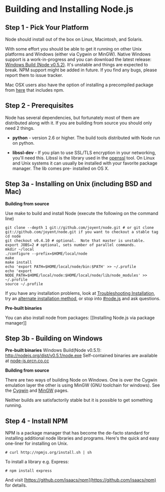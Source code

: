 # Building and Installing Node.js

## Step 1 - Pick Your Platform

Node should install out of the box on Linux, Macintosh, and Solaris.

With some effort you should be able to get it running on other Unix
platforms and Windows (either via Cygwin or MinGW). Native Windows support is a work-in-progress and you can download the latest release: [Windows Build (Node v0.5.2)](http://nodejs.org/dist/v0.5.2/node.exe). It's unstable and things are expected to break. NPM support might be added in future. If you find any bugs, please report them to issue tracker.

Mac OSX users also have the option of installing a precompiled package from [here](https://sites.google.com/site/nodejsmacosx/) that includes npm.

## Step 2 - Prerequisites

Node has several dependencies, but fortunately most of them are
distributed along with it.  If you are building from source you should
only need 2 things.

* **python** - version 2.6 or higher. The build tools distributed with
  Node run on python.

* **libssl-dev** - If you plan to use SSL/TLS encryption in your
  networking, you'll need this.  Libssl is the library used in the
  [openssl](http://www.openssl.org/) tool. On Linux and Unix systems
  it can usually be installed with your favorite package manager. The
  lib comes pre- installed on OS X.

## Step 3a - Installing on Unix (including BSD and Mac)

**Building from source**

Use make to build and install Node (execute the following on the command line)

    git clone --depth 1 git://github.com/joyent/node.git # or git clone git://github.com/joyent/node.git if you want to checkout a stable tag
    cd node
    git checkout v0.4.10 # optional.  Note that master is unstable.
    export JOBS=2 # optional, sets number of parallel commands.
    mkdir ~/local
    ./configure --prefix=$HOME/local/node
    make
    make install
    echo 'export PATH=$HOME/local/node/bin:$PATH' >> ~/.profile
    echo 'export NODE_PATH=$HOME/local/node:$HOME/local/node/lib/node_modules' >> ~/.profile
    source ~/.profile

If you have any installation problems, look at [Troubleshooting
Installation](https://github.com/ry/node/wiki/Troubleshooting-Installation), try an [alternate installation method](https://gist.github.com/579814), or stop into [#node.js](http://webchat.freenode.net/?channels=node.js&uio=d4) and ask questions.

**Pre-built binaries**

You can also install node from packages: [[Installing Node.js via package manager]]

## Step 3b - Building on Windows

**Pre-built binaries**
Windows Build(Node v0.5.1): http://nodejs.org/dist/v0.5.1/node.exe
Self-contained binaries are available at [node-js.prcn.co.cc](http://node-js.prcn.co.cc/)

**Building from source**

There are two ways of building Node on Windows. One is over the Cygwin
emulation layer the other is using MinGW (GNU toolchain for
windows). See the
[Cygwin](https://github.com/joyent/node/wiki/Building-node.js-on-Cygwin-%28Windows%29)
and [MinGW](https://github.com/joyent/node/wiki/Building-node.js-on-mingw)
pages.

Neither builds are satisfactorily stable but it is possible to get
something running.

## Step 4 - Install NPM

NPM is a package manager that has become the de-facto standard for
installing additional node libraries and programs. Here's the quick
and easy one-liner for installing on Unix.

    # curl http://npmjs.org/install.sh | sh

To install a library e.g. Express:

    # npm install express

And visit
[https://github.com/isaacs/npm](https://github.com/isaacs/npm) for
details.
